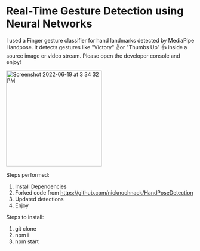 # Real-Time Gesture Detection using Neural Networks

I used a Finger gesture classifier for hand landmarks detected by MediaPipe Handpose. It detects gestures like "Victory" ✌️or "Thumbs Up" 👍 inside a source image or video stream. Please open the developer console and enjoy!

<img width="256" alt="Screenshot 2022-06-19 at 3 34 32 PM" src="https://user-images.githubusercontent.com/26146104/174475824-3c757841-68bb-49d7-92e9-fac01c56ec30.png">

Steps performed:
1. Install Dependencies
2. Forked code from https://github.com/nicknochnack/HandPoseDetection
3. Updated detections
4. Enjoy

Steps to install:
1. git clone
2. npm i
3. npm start
